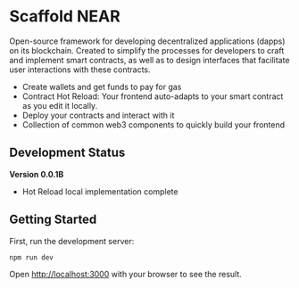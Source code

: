 
# Scaffold NEAR

Open-source framework for developing decentralized applications (dapps) on its blockchain. Created to simplify the processes for developers to craft and implement smart contracts, as well as to design interfaces that facilitate user interactions with these contracts.

* Create wallets and get funds to pay for gas
* Contract Hot Reload: Your frontend auto-adapts to your smart contract as you edit it locally.
* Deploy your contracts and interact with it
* Collection of common web3 components to quickly build your frontend

## Development Status

**Version 0.0.1B**

- Hot Reload local implementation complete

## Getting Started

First, run the development server:

```bash
npm run dev
```

Open [http://localhost:3000](http://localhost:3000) with your browser to see the result.

